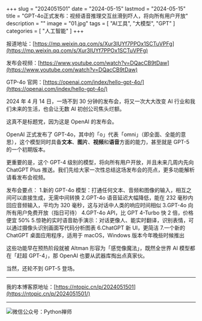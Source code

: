 +++
slug = "2024051501"
date = "2024-05-15"
lastmod = "2024-05-15"
title = "GPT-4o正式发布：视频语音推理交互丝滑到吓人，将向所有用户开放"
description = ""
image = "01.jpg"
tags = [ "AI工具", "大模型", "GPT" ]
categories = [ "人工智能" ]
+++

报道地址：[https://mp.weixin.qq.com/s/Xur3IUYf7PPOx1SCTuVPFg](https://mp.weixin.qq.com/s/Xur3IUYf7PPOx1SCTuVPFg)

发布会视频：[https://www.youtube.com/watch?v=DQacCB9tDaw](https://www.youtube.com/watch?v=DQacCB9tDaw)

GTP-4o 官网：[https://openai.com/index/hello-gpt-4o/](https://openai.com/index/hello-gpt-4o/)

2024 年 4 月 14 日，一场不到 30 分钟的发布会，将又一次大大改变 AI 行业和我们未来的生活，也会让无数 AI 初创公司焦头烂额。

这真不是标题党，因为这是 OpenAI 的发布会。

OpenAI 正式发布了 GPT-4o，其中的「o」代表「omni」（即全面、全能的意思），这个模型同时具备**文本**、**图片**、**视频**和**语音**方面的能力，甚至就是 GPT-5 的一个初期版本。

更重要的是，这个 GPT-4 级别的模型，将向所有用户开放，并且未来几周内先向 ChatGPT Plus 推送。我们先给大家一次性总结这场发布会的亮点，更多功能解析请看发布会视频。

发布会要点： 1.新的 GPT-4o 模型：打通任何文本、音频和图像的输入，相互之间可以直接生成，无需中间转换
2.GPT-4o 语音延迟大幅降低，能在 232 毫秒内回应音频输入，平均为 320 毫秒，这与对话中人类的响应时间相似
3.GPT-4o 向所有用户免费开放（指日可待）
4.GPT-4o API，比 GPT 4-Turbo 快 2 倍，价格便宜 50% 5.惊艳的实时语音助手演示：对话更像人、能实时翻译，识别表情，可以通过摄像头识别画面写代码分析图表
6.ChatGPT 新 UI，更简洁 7.一个新的 ChatGPT 桌面应用程序，适用于 macOS，Windows 版本今年晚些时候推出

这些功能早在预热阶段就被 Altman 形容为「感觉像魔法」，既然全世界 AI 模型都在「赶超 GPT-4」，那 OpenAI 也要从武器库掏出点真家伙。

当然，还轮不到 GPT-5 登场。

---

我的本博客原地址：[https://ntopic.cn/p/2024051501](https://ntopic.cn/p/2024051501/)

---

![微信公众号：Python禅师](https://ntopic.cn/PythonCS/LOGO12.png)

